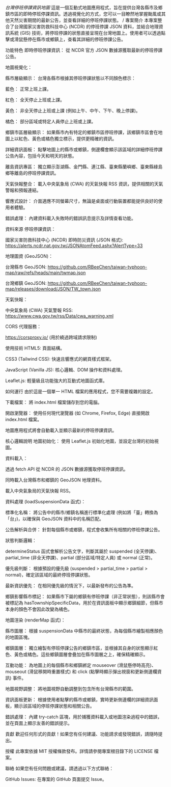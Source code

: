 *台灣停班停課資訊地圖*
這是一個互動式地圖應用程式，旨在提供台灣各縣市及鄉鎮市區的即時停班停課資訊。透過視覺化的方式，您可以一目瞭然地掌握颱風或其他天然災害期間的最新公告，並查看詳細的停班停課狀態。
/
專案簡介
本專案整合了台灣國家災害防救科技中心 (NCDR) 的停班停課 JSON 資料，並結合地理資訊系統 (GIS) 技術，將停班停課的狀態直接呈現在台灣地圖上。使用者可以透過點擊或滑鼠懸停在縣市或鄉鎮上，查看其詳細的停班停課公告。

功能特色
即時停班停課資訊： 從 NCDR 官方 JSON 數據源獲取最新的停班停課公告。

地圖視覺化：

縣市層級顯示： 台灣各縣市根據其停班停課狀態以不同顏色標示：

藍色： 正常上班上課。

紅色： 全天停止上班或上課。

黃色： 非全天停止上班或上課 (例如上午、中午、下午、晚上停課)。

橘色： 部分區域或特定人員停止上班或上課。

鄉鎮市區層級顯示： 如果縣市內有特定的鄉鎮市區停班停課，該鄉鎮市區會在地圖上以紅色、黃色或橘色獨立標示，提供更精確的資訊。

詳細資訊面板： 點擊地圖上的縣市或鄉鎮，側邊欄會顯示該區域的詳細停班停課公告內容，包括今天和明天的狀態。

離島資訊專區： 獨立顯示澎湖縣、金門縣、連江縣、臺東縣蘭嶼鄉、臺東縣綠島鄉等離島的停班停課資訊。

天氣快報整合： 載入中央氣象局 (CWA) 的天氣快報 RSS 資訊，提供相關的天氣警報和預報連結。

響應式設計： 介面適應不同螢幕尺寸，無論是桌面或行動裝置都能提供良好的使用者體驗。

錯誤處理： 內建資料載入失敗時的錯誤訊息提示及詳情查看功能。

資料來源
停班停課資訊：

國家災害防救科技中心 (NCDR) 即時防災資訊 (JSON 格式): https://alerts.ncdr.nat.gov.tw/JSONAtomFeed.ashx?AlertType=33

地理圖資 (GeoJSON)：

台灣縣市 GeoJSON: https://github.com/RBeeChen/taiwan-typhoon-map/raw/refs/heads/main/twmap.json

台灣鄉鎮 GeoJSON: https://github.com/RBeeChen/taiwan-typhoon-map/releases/download/JSON/TW_town.json

天氣快報：

中央氣象局 (CWA) 天氣警報 RSS: https://www.cwa.gov.tw/rss/Data/cwa_warning.xml

CORS 代理服務：

https://corsproxy.io/ (用於繞過跨域請求限制)

使用技術
HTML5: 頁面結構。

CSS3 (Tailwind CSS): 快速且響應式的網頁樣式框架。

JavaScript (Vanilla JS): 核心邏輯、DOM 操作和資料處理。

Leaflet.js: 輕量級且功能強大的互動式地圖函式庫。

如何運行
由於這是一個單一 HTML 檔案的應用程式，您不需要複雜的設定。

下載檔案： 將 index.html 檔案儲存到您的電腦。

開啟瀏覽器： 使用任何現代瀏覽器 (如 Chrome, Firefox, Edge) 直接開啟 index.html 檔案。

地圖應用程式將會自動載入並顯示最新的停班停課資訊。

核心邏輯說明
地圖初始化： 使用 Leaflet.js 初始化地圖，並設定台灣的初始視圖。

資料載入：

透過 fetch API 從 NCDR 的 JSON 數據源獲取停班停課資訊。

同時載入台灣縣市和鄉鎮的 GeoJSON 地理資料。

載入中央氣象局的天氣快報 RSS。

資料處理 (loadSuspensionData 函式)：

標準化名稱： 將公告中的縣市/鄉鎮名稱進行標準化處理 (例如將「臺」轉換為「台」)，以確保與 GeoJSON 資料中的名稱匹配。

公告解析與合併： 針對每個縣市或鄉鎮，程式會收集所有相關的停班停課公告。

狀態判斷邏輯：

determineStatus 函式會解析公告文字，判斷其屬於 suspended (全天停課)、partial_time (非全天停課)、partial (部分區域/特定人員) 或 normal (正常)。

優先級判斷： 根據預設的優先級 (suspended > partial_time > partial > normal)，確定該區域的最終停班停課狀態。

最新資訊優先： 在相同優先級的情況下，以最新發布的公告為準。

鄉鎮影響縣市標記： 如果縣市下屬的鄉鎮有停班停課（非正常狀態），則該縣市會被標記為 hasTownshipSpecificData，用於在資訊面板中顯示鄉鎮細節，但縣市本身的顏色不會因此改變為橘色。

地圖渲染 (renderMap 函式)：

縣市圖層： 根據 suspensionData 中縣市的最終狀態，為每個縣市繪製相應顏色的地圖區塊。

鄉鎮圖層： 獨立繪製有停班停課公告的鄉鎮市區，並根據其自身的狀態顯示紅色、黃色或橘色。這些鄉鎮圖層會疊加在縣市圖層之上，確保精確顯示。

互動功能： 為地圖上的每個縣市和鄉鎮綁定 mouseover (滑鼠懸停時高亮)、mouseout (滑鼠移開時重置樣式) 和 click (點擊時顯示彈出視窗和更新側邊欄資訊) 事件。

地圖視野調整： 將地圖視野自動調整到包含所有台灣縣市的範圍。

資訊面板更新： 根據使用者點擊的縣市或鄉鎮，實時更新側邊欄的詳細資訊面板，顯示該區域的停班停課狀態和相關公告。

錯誤處理： 內建 try-catch 區塊，用於捕獲資料載入或地圖渲染過程中的錯誤，並在頁面上顯示友善的錯誤提示。

貢獻
歡迎任何形式的貢獻！如果您有任何建議、功能請求或發現錯誤，請隨時提出。

授權
此專案依據 MIT 授權條款發布。詳情請參閱專案根目錄下的 LICENSE 檔案。

聯絡
如果您有任何問題或建議，請透過以下方式聯絡：

GitHub Issues: 在專案的 GitHub 頁面提交 Issue。
